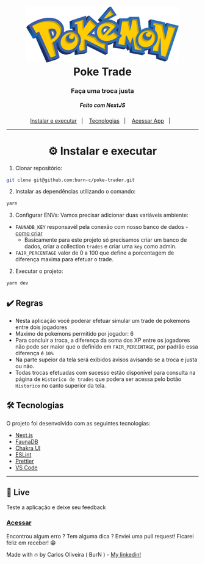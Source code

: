 <h1 align="center">
  <img alt="Poke Trade" title="Poke Trade" src="./public/logoPokemon.png" width="400px" />
  <br/>
  Poke Trade
</h1>

<h3 align="center">
Faça uma troca justa
</h3>
<h5 align="center">
  Feito com NextJS
</h5>

<p align="center">
  <a href="#---instalar-e-executar">Instalar e executar</a>&nbsp;&nbsp;&nbsp;|&nbsp;&nbsp;&nbsp;
  <a href="#-tecnologias">Tecnologias</a>&nbsp;&nbsp;&nbsp;|&nbsp;&nbsp;&nbsp;
  <a href="https://poke-trade-burn.herokuapp.com/">Acessar App</a>&nbsp;&nbsp;&nbsp;|&nbsp;&nbsp;&nbsp;
</p>

<hr>

<h1 align="center">
  ⚙ Instalar e executar
</h1>


1. Clonar repositório:

```sh
git clone git@github.com:burn-c/poke-trader.git
```
2. Instalar as dependências utilizando o comando:
```sh
yarn
```
3. Configurar ENVs:
Vamos precisar adicionar duas variáveis ambiente:
- `FAUNADB_KEY` responsavél pela conexão com nosso banco de dados - [como criar](https://docs.fauna.com/fauna/current/start/)
   - Basicamente para este projeto só precisamos criar um banco de dados, criar a collection `trades` e criar uma `key` como admin. 
- `FAIR_PERCENTAGE` valor de 0 a 100 que define a porcentagem de diferença maxima para efetuar o trade.

2. Executar o projeto:

```sh
yarn dev
```

## :heavy_check_mark: Regras

- Nesta aplicação você poderar efetuar simular um trade de pokemons entre dois jogadores
- Maximo de pokemons permitido por jogador: 6
- Para concluir a troca, a diferença da soma dos XP entre os jogadores não pode ser maior que o definido em `FAIR_PERCENTAGE`, por padrão essa diferença é `10%`
- Na parte supeior da tela será exibidos avisos avisando se a troca e justa ou não.
- Todas trocas efetuadas com sucesso estão disponível para consulta na página de `Historico de trades` que podera ser acessa pelo botão `Historico` no canto superior da tela.

## 🛠 Tecnologias

O projeto foi desenvolvido com as seguintes tecnologias:

-  [Next.js](https://nextjs.org/)
-  [FaunaDB](https://fauna.com/)
-  [Chakra UI](https://chakra-ui.com/)
-  [ESLint](https://eslint.org/)
-  [Prettier](https://prettier.io/)
-  [VS Code](https://code.visualstudio.com/)

---

## :rocket: Live
Teste a aplicação e deixe seu feedback
### [Acessar](https://poke-trade-burn.herokuapp.com/)

Encontrou algum erro ? Tem alguma dica ? Enviei uma pull request! Ficarei feliz em receber! 😁

Made with 🔥 by Carlos Oliveira ( BurN  ) - [My linkedin!](https://www.linkedin.com/in/carlosoliveiradev/)
